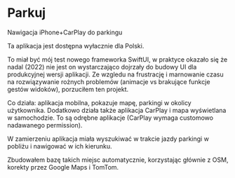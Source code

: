 # Parkuj
Nawigacja iPhone+CarPlay do parkingu

Ta aplikacja jest dostępna wyłacznie dla Polski.

To miał być mój test nowego frameworka SwiftUI, w praktyce okazało się że nadal (2022) nie jest on wystarczająco dojrzały do budowy UI dla produkcyjnej wersji aplikacji. Ze wzgledu na frustrację i marnowanie czasu na rozwiązywanie rożnych problemów (animacje vs brakujące funkcje gestów widoków), porzuciłem ten projekt.

Co działa: aplikacja mobilna, pokazuje mapę, parkingi w okolicy użytkownika. Dodatkowo działa także aplikacja CarPlay i mapa wyświetlana w samochodzie. To są odrębne aplikacje (CarPlay wymaga customowo nadawanego permission).

W zamierzeniu aplikacja miała wyszukiwać w trakcie jazdy parkingi w pobliżu i nawigować w ich kierunku.

Zbudowałem bazę takich miejsc automatycznie, korzystając głównie z OSM, korekty przez Google Maps i TomTom.

